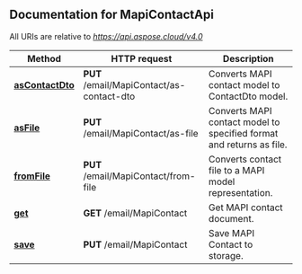 ## Documentation for MapiContactApi

All URIs are relative to *https://api.aspose.cloud/v4.0*

Method | HTTP request | Description
------ | ------------ | -----------
[**asContactDto**](MapiContactApi.md#asContactDto) | **PUT** /email/MapiContact/as-contact-dto | Converts MAPI contact model to ContactDto model.
[**asFile**](MapiContactApi.md#asFile) | **PUT** /email/MapiContact/as-file | Converts MAPI contact model to specified format and returns as file.
[**fromFile**](MapiContactApi.md#fromFile) | **PUT** /email/MapiContact/from-file | Converts contact file to a MAPI model representation.
[**get**](MapiContactApi.md#get) | **GET** /email/MapiContact | Get MAPI contact document.
[**save**](MapiContactApi.md#save) | **PUT** /email/MapiContact | Save MAPI Contact to storage.

